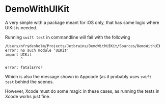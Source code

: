 # DemoWithUIKit

A very simple with a package meant for iOS only, that has some logic where UIKit is needed.

Running `swift test` in commandline will fail with the following

```
/Users/nfrydenholm/Projects/Jetbrains/DemoWithUIKit/Sources/DemoWithUIKit/DemoWithUIKit.swift:1:8: error: no such module 'UIKit'
import UIKit
       ^

error: fatalError
```
Which is also the message shown in Appcode (as it probably uses `swift test` behind the scenes.

However, Xcode must do some magic in these cases, as running the tests in Xcode works just fine.
